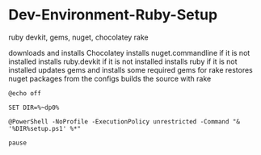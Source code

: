 # Dev-Environment-Ruby-Setup
ruby devkit, gems, nuget, chocolatey rake

downloads and installs Chocolatey
installs nuget.commandline if it is not installed
installs ruby.devkit if it is not installed
installs ruby if it is not installed
updates gems and installs some required gems for rake
restores nuget packages from the configs
builds the source with rake

`@echo off`

`SET DIR=%~dp0%`

`@PowerShell -NoProfile -ExecutionPolicy unrestricted -Command "& '%DIR%setup.ps1' %*"`

`pause`
